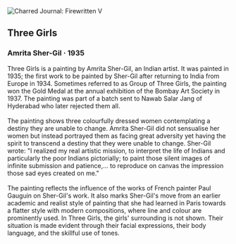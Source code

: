 <div class="artwork-of-the-day">
  <div class="container">
    <div class="img-wrapper">
      <img
        src="https://uploads3.wikiart.org/images/amrita-sher-gil/three-girls-1935.jpg!Large.jpg"
        alt="Charred Journal: Firewritten V" />
    </div>
    <div class="artwork-detail">
      <div class="artwork-origin"> 
        <h2 class="artwork-name">Three Girls</h2>
        <h3 class="artist">
          Amrita Sher-Gil
                    ·  1935
        </h3>
      </div>
      <p class="description">
        <span class="artwork-description-text ng-binding" ng-bind-html="viewModel.ArtworkOfTheDay.Description | unsafe">Three Girls is a painting by Amrita Sher-Gil, an Indian artist. It was painted in 1935; the first work to be painted by Sher-Gil after returning to India from Europe in 1934. Sometimes referred to as Group of Three Girls, the painting won the Gold Medal at the annual exhibition of the Bombay Art Society in 1937. The painting was part of a batch sent to Nawab Salar Jang of Hyderabad who later rejected them all.
<br>
<br>The painting shows three colourfully dressed women contemplating a destiny they are unable to change. Amrita Sher-Gil did not sensualise her women but instead portrayed them as facing great adversity yet having the spirit to transcend a destiny that they were unable to change. Sher-Gil wrote: "I realized my real artistic mission, to interpret the life of Indians and particularly the poor Indians pictorially; to paint those silent images of infinite submission and patience,... to reproduce on canvas the impression those sad eyes created on me."
<br>
<br>The painting reflects the influence of the works of French painter Paul Gauguin on Sher-Gil's work. It also marks Sher-Gil's move from an earlier academic and realist style of painting that she had learned in Paris towards a flatter style with modern compositions, where line and colour are prominently used. In Three Girls, the girls' surrounding is not shown. Their situation is made evident through their facial expressions, their body language, and the skillful use of tones.</span>
                        <div class="text-shadow-container" ng-show="showShadow" style=""></div>
      </p>
    </div>
  </div>

</div>
